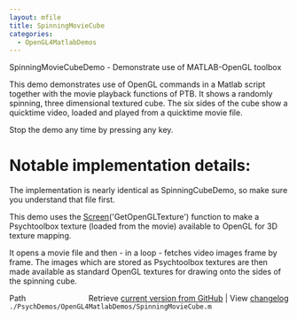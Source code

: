 ```yaml
---
layout: mfile
title: SpinningMovieCube
categories:
  - OpenGL4MatlabDemos
---
```


SpinningMovieCubeDemo \- Demonstrate use of MATLAB\-OpenGL toolbox

This demo demonstrates use of OpenGL commands in a Matlab script together
with the movie playback functions of PTB. It shows a randomly
spinning, three dimensional textured cube. The six sides of the cube
show a quicktime video, loaded and played from a quicktime movie file.

Stop the demo any time by pressing any key.

# Notable implementation details:

The implementation is nearly identical as SpinningCubeDemo, so make sure
you understand that file first.

This demo uses the [Screen](/docs/Screen)\('GetOpenGLTexture'\) function to make a
Psychtoolbox texture  \(loaded from the movie\) available to
OpenGL for 3D texture mapping.

It opens a movie file and then \- in a loop \- fetches video images frame
by frame. The images which are stored as Psychtoolbox textures are then
made available as standard OpenGL textures for drawing onto the sides of
the spinning cube.



<div class="code_header" style="text-align:right;">
  <span style="float:left;">Path&nbsp;&nbsp;</span> <span class="counter">Retrieve <a href=
  "https://raw.github.com/Psychtoolbox-3/Psychtoolbox-3/beta/./PsychDemos/OpenGL4MatlabDemos/SpinningMovieCube.m">current version from GitHub</a> | View <a href=
  "https://github.com/Psychtoolbox-3/Psychtoolbox-3/commits/beta/./PsychDemos/OpenGL4MatlabDemos/SpinningMovieCube.m">changelog</a></span>
</div>
<div class="code">
  <code>./PsychDemos/OpenGL4MatlabDemos/SpinningMovieCube.m</code>
</div>
